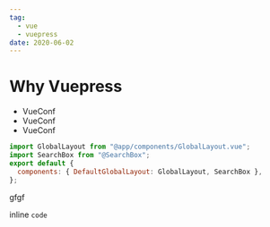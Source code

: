 ```yaml
---
tag:
  - vue
  - vuepress
date: 2020-06-02
---
```


# Why Vuepress

- VueConf
- VueConf
- VueConf

```js
import GlobalLayout from "@app/components/GlobalLayout.vue";
import SearchBox from "@SearchBox";
export default {
  components: { DefaultGlobalLayout: GlobalLayout, SearchBox },
};
```

gfgf

inline `code`
